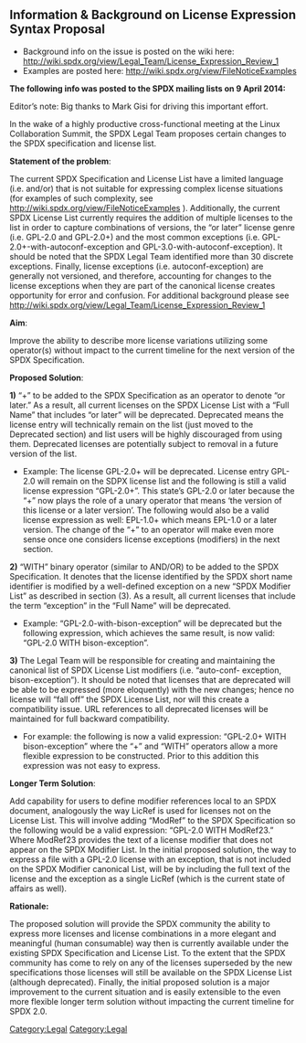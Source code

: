 ## Information & Background on License Expression Syntax Proposal

  - Background info on the issue is posted on the wiki here:
    <http://wiki.spdx.org/view/Legal_Team/License_Expression_Review_1>
  - Examples are posted here:
    <http://wiki.spdx.org/view/FileNoticeExamples>

**The following info was posted to the SPDX mailing lists on 9 April
2014:**

Editor’s note: Big thanks to Mark Gisi for driving this important
effort.

In the wake of a highly productive cross-functional meeting at the Linux
Collaboration Summit, the SPDX Legal Team proposes certain changes to
the SPDX specification and license list.

**Statement of the problem**:

The current SPDX Specification and License List have a limited language
(i.e. and/or) that is not suitable for expressing complex license
situations (for examples of such complexity, see
<http://wiki.spdx.org/view/FileNoticeExamples> ). Additionally, the
current SPDX License List currently requires the addition of multiple
licenses to the list in order to capture combinations of versions, the
“or later” license genre (i.e. GPL-2.0 and GPL-2.0+) and the most
common exceptions (i.e. GPL-2.0+-with-autoconf-exception and
GPL-3.0-with-autoconf-exception). It should be noted that the SPDX Legal
Team identified more than 30 discrete exceptions. Finally, license
exceptions (i.e. autoconf-exception) are generally not versioned, and
therefore, accounting for changes to the license exceptions when they
are part of the canonical license creates opportunity for error and
confusion. For additional background please see
<http://wiki.spdx.org/view/Legal_Team/License_Expression_Review_1>

**Aim**:

Improve the ability to describe more license variations utilizing some
operator(s) without impact to the current timeline for the next version
of the SPDX Specification.

**Proposed Solution**:

**1)** “+” to be added to the SPDX Specification as an operator to
denote “or later.” As a result, all current licenses on the SPDX License
List with a “Full Name” that includes “or later” will be deprecated.
Deprecated means the license entry will technically remain on the list
(just moved to the Deprecated section) and list users will be highly
discouraged from using them. Deprecated licenses are potentially subject
to removal in a future version of the list.

  - Example: The license GPL-2.0+ will be deprecated. License entry
    GPL-2.0 will remain on the SDPX license list and the following is
    still a valid license expression “GPL-2.0+”. This state’s GPL-2.0 or
    later because the “+” now plays the role of a unary operator that
    means ‘the version of this license or a later version’. The
    following would also be a valid license expression as well: EPL-1.0+
    which means EPL-1.0 or a later version. The change of the “+” to an
    operator will make even more sense once one considers license
    exceptions (modifiers) in the next section.

**2)** “WITH” binary operator (similar to AND/OR) to be added to the
SPDX Specification. It denotes that the license identified by the SPDX
short name identifier is modified by a well-defined exception on a new
“SPDX Modifier List” as described in section (3). As a result, all
current licenses that include the term “exception” in the “Full Name”
will be deprecated.

  - Example: “GPL-2.0-with-bison-exception” will be deprecated but the
    following expression, which achieves the same result, is now valid:
    “GPL-2.0 WITH bison-exception”.

**3)** The Legal Team will be responsible for creating and maintaining
the canonical list of SPDX License List modifiers (i.e. “auto-conf-
exception, bison-exception”). It should be noted that licenses that are
deprecated will be able to be expressed (more eloquently) with the new
changes; hence no license will “fall off” the SPDX License List, nor
will this create a compatibility issue. URL references to all deprecated
licenses will be maintained for full backward compatibility.

  - For example: the following is now a valid expression: “GPL-2.0+ WITH
    bison-exception” where the “+” and “WITH” operators allow a more
    flexible expression to be constructed. Prior to this addition this
    expression was not easy to express.

**Longer Term Solution**:

Add capability for users to define modifier references local to an SPDX
document, analogously the way LicRef is used for licenses not on the
License List. This will involve adding “ModRef” to the SPDX
Specification so the following would be a valid expression: “GPL-2.0
WITH ModRef23.” Where ModRef23 provides the text of a license modifier
that does not appear on the SPDX Modifier List. In the initial proposed
solution, the way to express a file with a GPL-2.0 license with an
exception, that is not included on the SPDX Modifier canonical List,
will be by including the full text of the license and the exception as a
single LicRef (which is the current state of affairs as well).

**Rationale:**

The proposed solution will provide the SPDX community the ability to
express more licenses and license combinations in a more elegant and
meaningful (human consumable) way then is currently available under the
existing SPDX Specification and License List. To the extent that the
SPDX community has come to rely on any of the licenses superseded by the
new specifications those licenses will still be available on the SPDX
License List (although deprecated). Finally, the initial proposed
solution is a major improvement to the current situation and is easily
extensible to the even more flexible longer term solution without
impacting the current timeline for SPDX 2.0.

[Category:Legal](Category:Legal "wikilink")
[Category:Legal](Category:Legal "wikilink")
